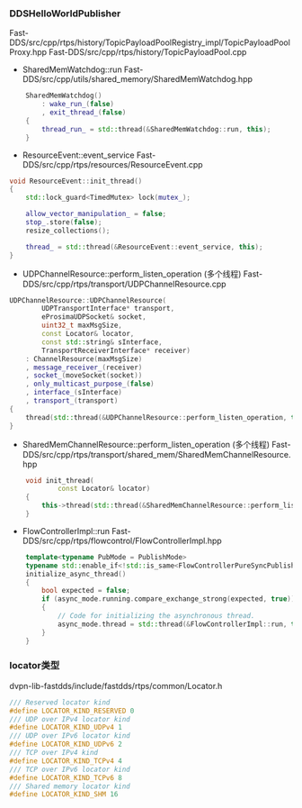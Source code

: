 

### DDSHelloWorldPublisher

Fast-DDS/src/cpp/rtps/history/TopicPayloadPoolRegistry_impl/TopicPayloadPoolProxy.hpp
Fast-DDS/src/cpp/rtps/history/TopicPayloadPool.cpp


- SharedMemWatchdog::run
Fast-DDS/src/cpp/utils/shared_memory/SharedMemWatchdog.hpp

```cpp
    SharedMemWatchdog()
        : wake_run_(false)
        , exit_thread_(false)
    {
        thread_run_ = std::thread(&SharedMemWatchdog::run, this);
    }
```

- ResourceEvent::event_service
Fast-DDS/src/cpp/rtps/resources/ResourceEvent.cpp

```cpp
void ResourceEvent::init_thread()
{
    std::lock_guard<TimedMutex> lock(mutex_);

    allow_vector_manipulation_ = false;
    stop_.store(false);
    resize_collections();

    thread_ = std::thread(&ResourceEvent::event_service, this);
}
```

- UDPChannelResource::perform_listen_operation  (多个线程)
Fast-DDS/src/cpp/rtps/transport/UDPChannelResource.cpp

```cpp
UDPChannelResource::UDPChannelResource(
        UDPTransportInterface* transport,
        eProsimaUDPSocket& socket,
        uint32_t maxMsgSize,
        const Locator& locator,
        const std::string& sInterface,
        TransportReceiverInterface* receiver)
    : ChannelResource(maxMsgSize)
    , message_receiver_(receiver)
    , socket_(moveSocket(socket))
    , only_multicast_purpose_(false)
    , interface_(sInterface)
    , transport_(transport)
{
    thread(std::thread(&UDPChannelResource::perform_listen_operation, this, locator));
}
```

- SharedMemChannelResource::perform_listen_operation (多个线程)
Fast-DDS/src/cpp/rtps/transport/shared_mem/SharedMemChannelResource.hpp

```cpp
    void init_thread(
            const Locator& locator)
    {
        this->thread(std::thread(&SharedMemChannelResource::perform_listen_operation, this, locator));
    }
```

- FlowControllerImpl::run 
Fast-DDS/src/cpp/rtps/flowcontrol/FlowControllerImpl.hpp

```cpp
    template<typename PubMode = PublishMode>
    typename std::enable_if<!std::is_same<FlowControllerPureSyncPublishMode, PubMode>::value, void>::type
    initialize_async_thread()
    {
        bool expected = false;
        if (async_mode.running.compare_exchange_strong(expected, true))
        {
            // Code for initializing the asynchronous thread.
            async_mode.thread = std::thread(&FlowControllerImpl::run, this);
        }
    }
```

### locator类型

dvpn-lib-fastdds/include/fastdds/rtps/common/Locator.h
```cpp
/// Reserved locator kind
#define LOCATOR_KIND_RESERVED 0
/// UDP over IPv4 locator kind
#define LOCATOR_KIND_UDPv4 1
/// UDP over IPv6 locator kind
#define LOCATOR_KIND_UDPv6 2
/// TCP over IPv4 kind
#define LOCATOR_KIND_TCPv4 4
/// TCP over IPv6 locator kind
#define LOCATOR_KIND_TCPv6 8
/// Shared memory locator kind
#define LOCATOR_KIND_SHM 16
```
